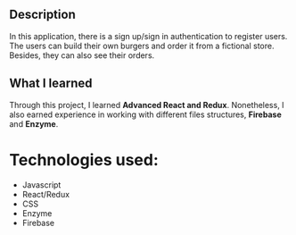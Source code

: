 ## Description

In this application, there is a sign up/sign in authentication to register users. The users can build their own burgers and order it from a fictional store. Besides, they can also see their orders.

## What I learned

Through this project, I learned **Advanced React and Redux**. Nonetheless, I also earned experience in working with different files structures, **Firebase** and **Enzyme**.

# Technologies used:
  - Javascript
  - React/Redux
  - CSS
  - Enzyme
  - Firebase
